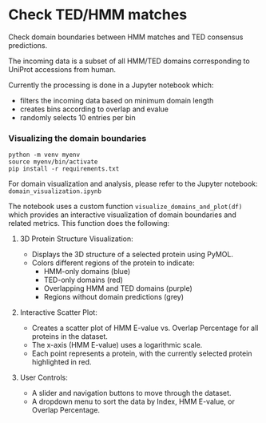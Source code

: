 # Check TED/HMM matches

Check domain boundaries between HMM matches and TED consensus predictions.

The incoming data is a subset of all HMM/TED domains corresponding to UniProt accessions from human.

Currently the processing is done in a Jupyter notebook which:
* filters the incoming data based on minimum domain length 
* creates bins according to overlap and evalue
* randomly selects 10 entries per bin  

### Visualizing the domain boundaries

   ```
   python -m venv myenv
   source myenv/bin/activate
   pip install -r requirements.txt
   ```

For domain visualization and analysis, please refer to the Jupyter notebook: `domain_visualization.ipynb` 

The notebook uses a custom function `visualize_domains_and_plot(df)` which provides an interactive visualization of domain boundaries and related metrics. This function does the following:

1. 3D Protein Structure Visualization:
   - Displays the 3D structure of a selected protein using PyMOL.
   - Colors different regions of the protein to indicate:
     - HMM-only domains (blue)
     - TED-only domains (red)
     - Overlapping HMM and TED domains (purple)
     - Regions without domain predictions (grey)

2. Interactive Scatter Plot:
   - Creates a scatter plot of HMM E-value vs. Overlap Percentage for all proteins in the dataset.
   - The x-axis (HMM E-value) uses a logarithmic scale.
   - Each point represents a protein, with the currently selected protein highlighted in red.

3. User Controls:
   - A slider and navigation buttons to move through the dataset.
   - A dropdown menu to sort the data by Index, HMM E-value, or Overlap Percentage.



